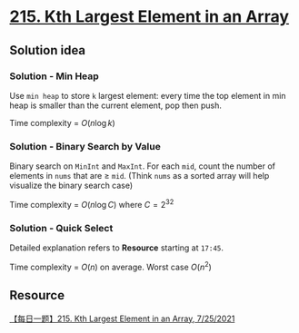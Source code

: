 # [215. Kth Largest Element in an Array](https://leetcode.com/problems/kth-largest-element-in-an-array/)

## Solution idea

### Solution - Min Heap
Use `min heap` to store `k` largest element: every time the top element in min heap is smaller than the current element, pop then push.

Time complexity = $O(n\log k)$

### Solution - Binary Search by Value
Binary search on `MinInt` and `MaxInt`. For each `mid`, count the number of elements in `nums` that are $\geq$ `mid`.
(Think `nums` as a sorted array will help visualize the binary search case)

Time complexity = $O(n\log C)$ where $C = 2^{32}$

### Solution - Quick Select

Detailed explanation refers to **Resource** starting at `17:45`.

Time complexity = $O(n)$ on average. Worst case $O(n^2)$

## Resource
[【每日一题】215. Kth Largest Element in an Array, 7/25/2021](https://www.youtube.com/watch?v=dMq9_EkfSEc&t=713s&ab_channel=HuifengGuan)